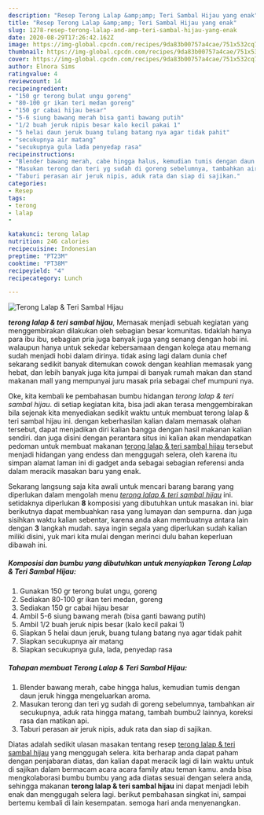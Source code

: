 ```yaml
---
description: "Resep Terong Lalap &amp;amp; Teri Sambal Hijau yang enak"
title: "Resep Terong Lalap &amp;amp; Teri Sambal Hijau yang enak"
slug: 1278-resep-terong-lalap-and-amp-teri-sambal-hijau-yang-enak
date: 2020-08-29T17:26:42.162Z
image: https://img-global.cpcdn.com/recipes/9da83b00757a4cae/751x532cq70/terong-lalap-teri-sambal-hijau-foto-resep-utama.jpg
thumbnail: https://img-global.cpcdn.com/recipes/9da83b00757a4cae/751x532cq70/terong-lalap-teri-sambal-hijau-foto-resep-utama.jpg
cover: https://img-global.cpcdn.com/recipes/9da83b00757a4cae/751x532cq70/terong-lalap-teri-sambal-hijau-foto-resep-utama.jpg
author: Elnora Sims
ratingvalue: 4
reviewcount: 14
recipeingredient:
- "150 gr terong bulat ungu goreng"
- "80-100 gr ikan teri medan goreng"
- "150 gr cabai hijau besar"
- "5-6 siung bawang merah bisa ganti bawang putih"
- "1/2 buah jeruk nipis besar kalo kecil pakai 1"
- "5 helai daun jeruk buang tulang batang nya agar tidak pahit"
- "secukupnya air matang"
- "secukupnya gula lada penyedap rasa"
recipeinstructions:
- "Blender bawang merah, cabe hingga halus, kemudian tumis dengan daun jeruk hingga mengeluarkan aroma."
- "Masukan terong dan teri yg sudah di goreng sebelumnya, tambahkan air secukupnya, aduk rata hingga matang, tambah bumbu2 lainnya, koreksi rasa dan matikan api."
- "Taburi perasan air jeruk nipis, aduk rata dan siap di sajikan."
categories:
- Resep
tags:
- terong
- lalap
- 

katakunci: terong lalap  
nutrition: 246 calories
recipecuisine: Indonesian
preptime: "PT23M"
cooktime: "PT38M"
recipeyield: "4"
recipecategory: Lunch

---
```



![Terong Lalap &amp; Teri Sambal Hijau](https://img-global.cpcdn.com/recipes/9da83b00757a4cae/751x532cq70/terong-lalap-teri-sambal-hijau-foto-resep-utama.jpg)

<b><i>terong lalap &amp; teri sambal hijau</i></b>, Memasak menjadi sebuah kegiatan yang menggembirakan dilakukan oleh sebagian besar komunitas. tidaklah hanya para ibu ibu, sebagian pria juga banyak juga yang senang dengan hobi ini. walaupun hanya untuk sekedar kebersamaan dengan kolega atau memang sudah menjadi hobi dalam dirinya. tidak asing lagi dalam dunia chef sekarang sedikit banyak ditemukan cowok dengan keahlian memasak yang hebat, dan lebih banyak juga kita jumpai di banyak rumah makan dan stand makanan mall yang mempunyai juru masak pria sebagai chef mumpuni nya.



Oke, kita kembali ke pembahasan bumbu hidangan <i>terong lalap &amp; teri sambal hijau</i>. di setiap kegiatan kita, bisa jadi akan terasa menggembirakan bila sejenak kita menyediakan sedikit waktu untuk membuat terong lalap &amp; teri sambal hijau ini. dengan keberhasilan kalian dalam memasak olahan tersebut, dapat menjadikan diri kalian bangga dengan hasil makanan kalian sendiri. dan juga disini dengan perantara situs ini kalian akan mendapatkan pedoman untuk membuat makanan <u>terong lalap &amp; teri sambal hijau</u> tersebut menjadi hidangan yang endess dan menggugah selera, oleh karena itu simpan alamat laman ini di gadget anda sebagai sebagian referensi anda dalam meracik masakan baru yang enak.


Sekarang langsung saja kita awali untuk mencari barang barang yang diperlukan dalam mengolah menu <u><i>terong lalap &amp; teri sambal hijau</i></u> ini. setidaknya diperlukan <b>8</b> komposisi yang dibutuhkan untuk masakan ini. biar berikutnya dapat membuahkan rasa yang lumayan dan sempurna. dan juga sisihkan waktu kalian sebentar, karena anda akan membuatnya antara lain dengan <b>3</b> langkah mudah. saya ingin segala yang diperlukan sudah kalian miliki disini, yuk mari kita mulai dengan merinci dulu bahan keperluan dibawah ini.

<!--inarticleads1-->

##### Komposisi dan bumbu yang dibutuhkan untuk menyiapkan Terong Lalap &amp; Teri Sambal Hijau:

1. Gunakan 150 gr terong bulat ungu, goreng
1. Sediakan 80-100 gr ikan teri medan, goreng
1. Sediakan 150 gr cabai hijau besar
1. Ambil 5-6 siung bawang merah (bisa ganti bawang putih)
1. Ambil 1/2 buah jeruk nipis besar (kalo kecil pakai 1)
1. Siapkan 5 helai daun jeruk, buang tulang batang nya agar tidak pahit
1. Siapkan secukupnya air matang
1. Siapkan secukupnya gula, lada, penyedap rasa




<!--inarticleads2-->

##### Tahapan membuat Terong Lalap &amp; Teri Sambal Hijau:

1. Blender bawang merah, cabe hingga halus, kemudian tumis dengan daun jeruk hingga mengeluarkan aroma.
1. Masukan terong dan teri yg sudah di goreng sebelumnya, tambahkan air secukupnya, aduk rata hingga matang, tambah bumbu2 lainnya, koreksi rasa dan matikan api.
1. Taburi perasan air jeruk nipis, aduk rata dan siap di sajikan.




Diatas adalah sedikit ulasan masakan tentang resep <u>terong lalap &amp; teri sambal hijau</u> yang menggugah selera. kita berharap anda dapat paham dengan penjabaran diatas, dan kalian dapat meracik lagi di lain waktu untuk di sajikan dalam bermacam acara acara family atau teman kamu. anda bisa mengkolaborasi bumbu bumbu yang ada diatas sesuai dengan selera anda, sehingga makanan <b>terong lalap &amp; teri sambal hijau</b> ini dapat menjadi lebih enak dan menggugah selera lagi. berikut pembahasan singkat ini, sampai bertemu kembali di lain kesempatan. semoga hari anda menyenangkan.
